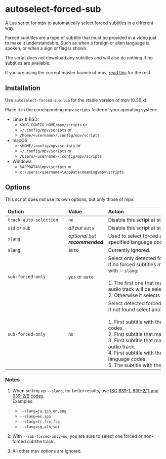 # autoselect-forced-sub

A Lua script for [mpv](https://mpv.io) to automatically select forced subtitles in a different way.

Forced subtitles are a type of subtitle that must be provided in a video just to make it understandable. Such as when a foreign or alien language is spoken, or when a sign or flag is shown.

The script does not download any subtitles and will also do nothing if no subtitles are available.

If you are using the current master branch of mpv, [read this](https://github.com/pierretom/autoselect-forced-sub/tree/next) for the rest.

## Installation

Use `autoselect-forced-sub.lua` for the stable version of mpv (0.36.x).

Place it in the corresponding mpv `scripts` folder of your operating system:
* Linux & BSD:
  - `$XDG_CONFIG_HOME/mpv/scripts` or
  - `~/.config/mpv/scripts` or
  - `/home/<username>/.config/mpv/scripts`
* macOS:
  - `$HOME/.config/mpv/scripts` or
  - `~/.config/mpv/scripts` or
  - `/Users/<username>/.config/mpv/scripts`
* Windows:
  - `%APPDATA%\mpv\scripts` or
  - `c:\users\<username>\AppData\Roaming\mpv\scripts`

## Options

This script does not use its own options, but only those of mpv:

| Option&emsp;&emsp;&emsp;&emsp;&emsp;&emsp;&emsp;&emsp; | Value | Action&emsp;&emsp;&emsp;&emsp;&emsp;&emsp;&emsp;&emsp;&emsp;&emsp;&emsp;&emsp;&emsp;&emsp;&emsp;&emsp;&emsp;&emsp;&emsp;&emsp;&emsp;&emsp;&emsp;&emsp;&emsp; |
| :------------------------- | :--------------- | :-------------------------------------------- |
| `track-auto-selection`     | `no`             | Disable this script at startup or at runtime. |
| `sid` *or* `sub`           | *all but* `auto` | Disable this script at startup only.          |
| `slang`                    | *optional but __recommended__* | Used to select forced and non-forced subs with the specified language codes. |
| `slang`                    | `auto`           | Currently ignored. |
| `sub-forced-only`          | `yes` or `auto`  | Select only detected forced subtitles.<br />If no forced subtitles match the language codes specified with `--slang`:<br /><br />1. The first one that matches the language of the current audio track will be selected.<br />2. Otherwise it selects the forced subtitle with the lowest ID. |
| `sub-forced-only`          | `no `            | Select detected forced subtitles in priority.<br />If not found select another subtitle in that order:<br /><br />1. First subtitle with the default flag that matches language codes.<br />2. First subtitle that matches language codes.<br />3. First subtitle that matches the language of the current audio track.<br />4. First subtitle with the default flag that not matches language codes.<br />5. The subtitle with the first ID. |

### Notes

1. When setting up `--slang`, for better results, use [ISO 639-1, 639-2/T and 639-2/B codes](https://en.wikipedia.org/wiki/List_of_ISO_639-1_codes).<br />
Examples:
   * `--slang=ja,jpn,en,eng`
   * `--slang=es,spa`
   * `--slang=fr,fre,fra`
   * `--slang=sq,alb,sqi`

2. With `--sub-forced-only=no`, you are sure to select one forced or non-forced subtitle track.

3. All other mpv options are ignored.
